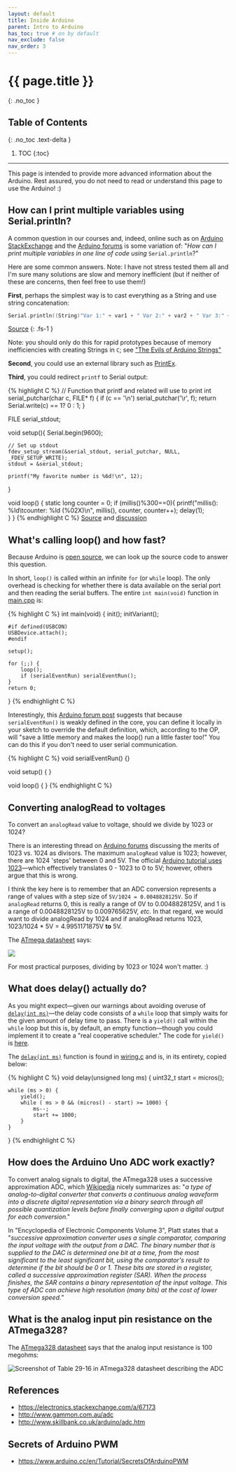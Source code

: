 ```yaml
---
layout: default
title: Inside Arduino
parent: Intro to Arduino
has_toc: true # on by default
nav_exclude: false
nav_order: 3
---
```

# {{ page.title }}
{: .no_toc }

## Table of Contents
{: .no_toc .text-delta }

1. TOC
{:toc}
---

This page is intended to provide more advanced information about the Arduino. Rest assured, you do not need to read or understand this page to use the Arduino! :)

## How can I print multiple variables using Serial.println?

A common question in our courses and, indeed, online such as on [Arduino StackExchange](https://arduino.stackexchange.com/) and the [Arduino forums](https://forum.arduino.cc/) is some variation of: "*How can I print multiple variables in one line of code using* `Serial.println`?" 

Here are some common answers. Note: I have not stress tested them all and I'm sure many solutions are slow and memory inefficient (but if neither of these are concerns, then feel free to use them!)

**First**, perhaps the simplest way is to cast everything as a String and use string concatenation:

``` C
Serial.println((String)"Var 1:" + var1 + " Var 2:" + var2 + " Var 3:" + var3);
```
[Source](https://arduino.stackexchange.com/a/69566)
{: .fs-1 }

Note: you should only do this for rapid prototypes because of memory inefficiencies with creating Strings in `C`; see ["The Evils of Arduino Strings"](https://hackingmajenkoblog.wordpress.com/2016/02/04/the-evils-of-arduino-strings/)

**Second**, you could use an external library such as [PrintEx](https://github.com/Chris--A/PrintEx#printex-library-for-arduino-).

**Third**, you could redirect `printf` to Serial output:

{% highlight C %}
// Function that printf and related will use to print
int serial_putchar(char c, FILE* f) {
    if (c == '\n') serial_putchar('\r', f);
    return Serial.write(c) == 1? 0 : 1;
}

FILE serial_stdout;

void setup(){
    Serial.begin(9600);

    // Set up stdout
    fdev_setup_stream(&serial_stdout, serial_putchar, NULL, _FDEV_SETUP_WRITE);
    stdout = &serial_stdout;

    printf("My favorite number is %6d!\n", 12);
}

void loop() {
  static long counter = 0;
  if (millis()%300==0){
    printf("millis(): %ld\tcounter: %ld (%02X)\n", millis(), counter, counter++);
    delay(1);    
  }
}
{% endhighlight C %}
[Source](https://arduino.stackexchange.com/a/480) and [discussion](https://forum.arduino.cc/index.php/topic,120440.0.html)

## What's calling loop() and how fast?

Because Arduino is [open source](https://github.com/arduino), we can look up the source code to answer this question. 

In short, `loop()` is called within an infinite `for` (or `while` loop). The only overhead is checking for whether there is data available on the serial port and then reading the serial buffers. The entire `int main(void)` function in [main.cpp](https://github.com/arduino/ArduinoCore-avr/blob/2f67c916f6ab6193c404eebe22efe901e0f9542d/cores/arduino/main.cpp) is:

{% highlight C %}
int main(void)
{
    init();
    initVariant();

    #if defined(USBCON)
    USBDevice.attach();
    #endif

    setup();

    for (;;) {
        loop();
        if (serialEventRun) serialEventRun();
    }
    return 0;
}
{% endhighlight C %}

Interestingly, this [Arduino forum post](https://forum.arduino.cc/index.php?topic=615714.0) suggests that because `serialEventRun()` is weakly defined in the core, you can define it locally in your sketch to override the default definition, which, according to the OP, will "save a little memory and makes the loop() run a little faster too!" You can do this if you don't need to user serial communication.

{% highlight C %}
void serialEventRun() {}

void setup() {
}

void loop() {
}
{% endhighlight C %}

## Converting analogRead to voltages

To convert an `analogRead` value to voltage, should we divide by 1023 or 1024?

There is an interesting thread on [Arduino forums](https://forum.arduino.cc/index.php?topic=303189.msg2109121) discussing the merits of 1023 vs. 1024 as divisors. The maximum `analogRead` value is 1023; however, there are 1024 'steps' between 0 and 5V. The official [Arduino tutorial uses 1023](https://www.arduino.cc/en/Tutorial/ReadAnalogVoltage)—which effectively translates 0 - 1023 to 0 to 5V; however, others argue that this is wrong.

I think the key here is to remember that an ADC conversion represents a range of values with a step size of `5V/1024 = 0.0048828125V`. So if `analogRead` returns 0, this is really a range of 0V to 0.0048828125V, and 1 is a range of 0.0048828125V to 0.009765625V, *etc.* In that regard, we would want to divide analogRead by 1024 and if analogRead returns 1023, 1023/1024 * 5V = 4.9951171875V **to** 5V.

The [ATmega datasheet](https://www.sparkfun.com/datasheets/Components/SMD/ATMega328.pdf) says:

![](assets/images/ATMegaDatasheet_ADCConversionResult.png)

For most practical purposes, dividing by 1023 or 1024 won't matter. :)

## What does delay() actually do?

As you might expect—given our warnings about avoiding overuse of [`delay(int ms)`](https://www.arduino.cc/reference/en/language/functions/time/delay/)—the delay code consists of a `while` loop that simply waits for the given amount of delay time to pass. There is a `yield()` call within the `while` loop but this is, by default, an empty function—though you could implement it to create a "real cooperative scheduler." The code for `yield()` is [here](https://github.com/arduino/ArduinoCore-avr/blob/2f67c916f6ab6193c404eebe22efe901e0f9542d/cores/arduino/hooks.c).

The [`delay(int ms)`](https://www.arduino.cc/reference/en/language/functions/time/delay/) function is found in [wiring.c](https://github.com/arduino/ArduinoCore-avr/blob/2f67c916f6ab6193c404eebe22efe901e0f9542d/cores/arduino/wiring.c) and is, in its entirety, copied below:

{% highlight C %}
void delay(unsigned long ms)
{
	uint32_t start = micros();

	while (ms > 0) {
		yield();
		while ( ms > 0 && (micros() - start) >= 1000) {
			ms--;
			start += 1000;
		}
	}
}
{% endhighlight C %}

## How does the Arduino Uno ADC work exactly?

To convert analog signals to digital, the ATmega328 uses a successive approximation ADC, which [Wikipedia](https://en.wikipedia.org/wiki/Successive_approximation_ADC) nicely summarizes as: "*a type of analog-to-digital converter that converts a continuous analog waveform into a discrete digital representation via a binary search through all possible quantization levels before finally converging upon a digital output for each conversion*."

In "Encyclopedia of Electronic Components Volume 3", Platt states that a "*successive approximation converter uses a single comparator, comparing the input voltage with the output from a DAC. The binary number that is supplied to the DAC is determined one bit at a time, from the most significant to the least significant bit, using the comparator's result to determine if the bit should be 0 or 1. These bits are stored in a register, called a successive approximation register (SAR). When the process finishes, the SAR contains a binary representation of the input voltage. This type of ADC can achieve high resolution (many bits) at the cost of lower conversion speed.*"

## What is the analog input pin resistance on the ATmega328?

The [ATmega328 datasheet](http://ww1.microchip.com/downloads/en/DeviceDoc/ATmega48A-PA-88A-PA-168A-PA-328-P-DS-DS40002061A.pdf) says that the analog input resistance is 100 megohms:

![Screenshot of Table 29-16 in ATmega328 datasheet describing the ADC](assets/images/ATmega328_Datasheet_Screenshot_ADCCharacteristics.png)

<!-- An additional in-depth thread describing this here: https://www.avrfreaks.net/forum/input-impedance-digital-ios-atmega328p -->

## References
- https://electronics.stackexchange.com/a/67173
- http://www.gammon.com.au/adc
- http://www.skillbank.co.uk/arduino/adc.htm

## Secrets of Arduino PWM

- https://www.arduino.cc/en/Tutorial/SecretsOfArduinoPWM

<!-- Another nice article is Protecting Inputs in Digital Electronics: https://www.digikey.com/en/articles/protecting-inputs-in-digital-electronics -->

